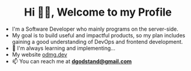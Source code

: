 <h1 align="center">Hi 👋🏾, Welcome to my Profile</h1>

- I'm a Software Developer who mainly programs on the server-side.
- My goal is to build useful and impactful products, so my plan includes gaining a good understanding of DevOps and frontend development. 
- 🌱 I'm always learning and implementing...
- My website [odmg.dev](https://odmg.dev/)
- 📫 You can reach me at **dgodstand@gmail.com**
